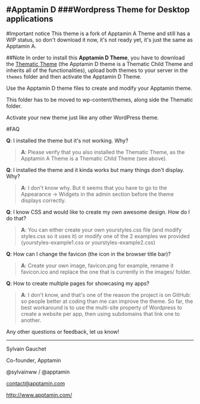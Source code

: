 #Apptamin D
###Wordpress Theme for **D**esktop applications
---
#Important notice
This theme is a fork of Apptamin A Theme and still has a WIP status, so don't download it now, it's not ready yet, it's just the same as Apptamin A.

##Note
In order to install this **Apptamin D Theme**, 
you have to download the [Thematic Theme](http://wordpress.org/extend/themes/thematic) 
(the Apptamin D theme is a Thematic Child Theme 
and inherits all of the functionalities), 
upload both themes to your server in the `themes` folder 
and then activate the Apptamin D Theme.

Use the Apptamin D theme files to create and modify your Apptamin theme. 

This folder has to be moved to wp-content/themes, along side the Thematic folder.

Activate your new theme just like any other WordPress theme.

#FAQ

**Q**: I installed the theme but it's not working. Why?

> **A**: Please verify that you also installed the Thematic Theme, as the Apptamin A Theme is a Thematic Child Theme (see above).

**Q**: I installed the theme and it kinda works but many things don't display. Why?

> **A**: I don't know why. But it seems that you have to go to the Appearance -> Widgets 
in the admin section before the theme displays correctly.

**Q**: I know CSS and would like to create my own awesome design. How do I do that?

> **A**: You can either create your own yourstyles.css file (and modify styles.css so it uses it)
or modify one of the 2 examples we provided (yourstyles-example1.css or yourstyles-example2.css)

**Q**: How can I change the favicon (the icon in the browser title bar)?

> **A**: Create your own image, favicon.png for example, rename it favicon.ico and replace the one 
that is currently in the images/ folder.

**Q**: How to create multiple pages for showcasing my apps?

> **A**: I don't know, and that's one of the reason the project is on GitHub:
so people better at coding than me can improve the theme.
So far, the best workaround is to use the multi-site property of Wordpress
to create a website per app, then using subdomains that link one to another.

Any other questions or feedback, let us know!

---
Sylvain Gauchet

Co-founder, Apptamin

@sylvainww / @apptamin

contact@apptamin.com

http://www.apptamin.com/
